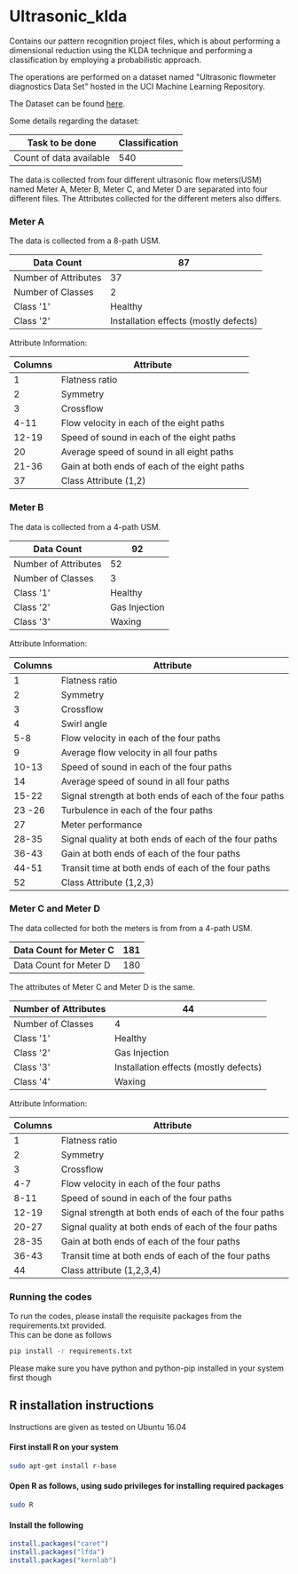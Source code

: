 # Ultrasonic_klda
Contains our pattern recognition project files, which is about performing a dimensional reduction using the KLDA technique and performing a classification by employing a probabilistic approach.

The operations are performed on a dataset named "Ultrasonic flowmeter diagnostics Data Set" hosted in the UCI Machine Learning Repository.

The Dataset can be found [here](https://archive.ics.uci.edu/ml/datasets/Ultrasonic+flowmeter+diagnostics).

Some details regarding the dataset:

Task to be done | Classification
----|----
Count of data available | 540

The data is collected from four different ultrasonic flow meters(USM) named Meter A, Meter B, Meter C, and Meter D are separated into four different files.
The Attributes collected for the different meters also differs.

### **Meter A** 

The data is collected from a 8-path USM.

Data Count | 87
---|---
Number of Attributes | 37
Number of Classes | 2
Class '1' | Healthy
Class '2' | Installation effects (mostly defects)

Attribute Information:

Columns | Attribute
---|---
 1 | Flatness ratio 
 2 | Symmetry
 3 | Crossflow
 4-11 | Flow velocity in each of the eight paths 
 12-19 | Speed of sound in each of the eight paths 
 20 | Average speed of sound in all eight paths 
 21-36 | Gain at both ends of each of the eight paths 
 37 | Class Attribute (1,2)
 

### **Meter B** 

The data is collected from a 4-path USM.

Data Count | 92
---|---
Number of Attributes | 52
Number of Classes | 3
Class '1' | Healthy
Class '2' | Gas Injection 
Class '3' | Waxing

Attribute Information:

Columns | Attribute
---|---
 1 | Flatness ratio 
 2 | Symmetry
 3 | Crossflow
 4 | Swirl angle 
 5-8 | Flow velocity in each of the four paths 
 9 | Average flow velocity in all four paths  
 10-13 | Speed of sound in each of the four paths 
 14 | Average speed of sound in all four paths 
 15-22 | Signal strength at both ends of each of the four paths 
 23 -26 | Turbulence in each of the four paths 
 27 | Meter performance 
 28-35 | Signal quality at both ends of each of the four paths 
 36-43 | Gain at both ends of each of the four paths  
 44-51 | Transit time at both ends of each of the four paths 
 52 | Class Attribute (1,2,3)
 

### **Meter C and Meter D**

The data collected for both the meters is from from a 4-path USM.

Data Count for Meter C | 181
---|---
Data Count for Meter D | 180

The attributes of Meter C and Meter D is the same.

Number of Attributes | 44
---|---
Number of Classes | 4
Class '1' | Healthy
Class '2' | Gas Injection 
Class '3' | Installation effects (mostly defects)
Class '4' | Waxing

Attribute Information:

Columns | Attribute
---|---
 1 | Flatness ratio 
 2 | Symmetry
 3 | Crossflow
 4-7 | Flow velocity in each of the four paths 
 8-11 | Speed of sound in each of the four paths 
 12-19 | Signal strength at both ends of each of the four paths 
 20-27 | Signal quality at both ends of each of the four paths 
 28-35 | Gain at both ends of each of the four paths 
 36-43 | Transit time at both ends of each of the four paths 
 44 | Class attribute (1,2,3,4)

### Running the codes
To run the codes, please install the requisite packages from the requirements.txt provided. \
This can be done as follows
```bash
pip install -r requirements.txt
```
Please make sure you have python and python-pip installed in your system first though

## R installation instructions
Instructions are given as tested on Ubuntu 16.04
#### First install R on your system
```bash
sudo apt-get install r-base
```
#### Open R as follows, using sudo privileges for installing required packages
```bash
sudo R
```
#### Install the following
```R
install.packages("caret")
install.packages("lfda")
install.packages("kernlab")
```

